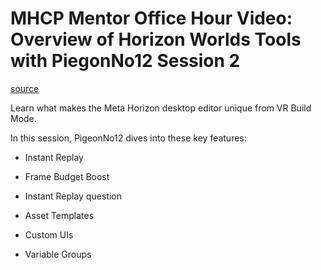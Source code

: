 # MHCP Mentor Office Hour Video: Overview of Horizon Worlds Tools with PiegonNo12 Session 2

[source](https://developers.meta.com/horizon-worlds/learn/documentation/mhcp-program/community-tutorials/horizon-worlds-tools-with-pigeonno12-session-2)

Learn what makes the Meta Horizon desktop editor unique from VR Build Mode.

In this session, PigeonNo12 dives into these key features:

*   Instant Replay

*   Frame Budget Boost

*   Instant Replay question

*   Asset Templates

*   Custom UIs

*   Variable Groups

 

 

 

 

 

 

 

 

 

 

 

 

 

 

 

 

 

 

 

 

 

 

 

 

 

 

 

 

 

 

 

 

 

 

 

 

 

 

 

 

 

 

 

 

 

 

 